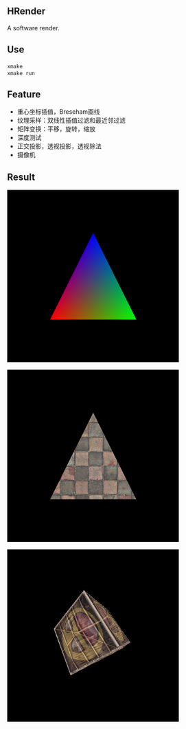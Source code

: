 ## HRender
A software render.
## Use
```
xmake
xmake run
```

## Feature
* 重心坐标插值，Breseham画线
* 纹理采样：双线性插值过滤和最近邻过滤
* 矩阵变换：平移，旋转，缩放
* 深度测试
* 正交投影，透视投影，透视除法
* 摄像机

## Result
![img](result/interpolation.png)

![img](result/texture.png)

![img](result/cube.png)